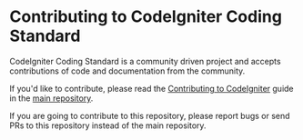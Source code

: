 # Contributing to CodeIgniter Coding Standard

CodeIgniter Coding Standard is a community driven project and accepts contributions of
code and documentation from the community.

If you'd like to contribute, please read the [Contributing to CodeIgniter](https://github.com/codeigniter4/CodeIgniter4/blob/develop/contributing/README.md)
guide in the [main repository](https://github.com/codeigniter4/CodeIgniter4).

If you are going to contribute to this repository, please report bugs or send PRs
to this repository instead of the main repository.
